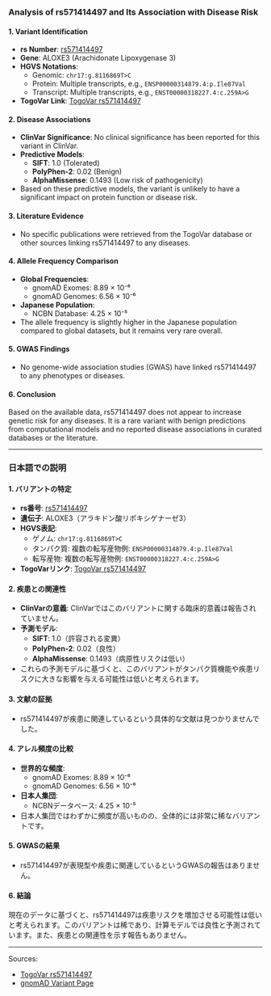 ### Analysis of rs571414497 and Its Association with Disease Risk

#### 1. **Variant Identification**
- **rs Number**: [rs571414497](https://identifiers.org/dbsnp/rs571414497)
- **Gene**: ALOXE3 (Arachidonate Lipoxygenase 3)
- **HGVS Notations**:
  - Genomic: `chr17:g.8116869T>C`
  - Protein: Multiple transcripts, e.g., `ENSP00000314879.4:p.Ile87Val`
  - Transcript: Multiple transcripts, e.g., `ENST00000318227.4:c.259A>G`
- **TogoVar Link**: [TogoVar rs571414497](https://togovar.org/variant/tgv397740557)

#### 2. **Disease Associations**
- **ClinVar Significance**: No clinical significance has been reported for this variant in ClinVar.
- **Predictive Models**:
  - **SIFT**: 1.0 (Tolerated)
  - **PolyPhen-2**: 0.02 (Benign)
  - **AlphaMissense**: 0.1493 (Low risk of pathogenicity)
- Based on these predictive models, the variant is unlikely to have a significant impact on protein function or disease risk.

#### 3. **Literature Evidence**
- No specific publications were retrieved from the TogoVar database or other sources linking rs571414497 to any diseases.

#### 4. **Allele Frequency Comparison**
- **Global Frequencies**:
  - gnomAD Exomes: 8.89 × 10⁻⁶
  - gnomAD Genomes: 6.56 × 10⁻⁶
- **Japanese Population**:
  - NCBN Database: 4.25 × 10⁻⁵
- The allele frequency is slightly higher in the Japanese population compared to global datasets, but it remains very rare overall.

#### 5. **GWAS Findings**
- No genome-wide association studies (GWAS) have linked rs571414497 to any phenotypes or diseases.

#### 6. **Conclusion**
Based on the available data, rs571414497 does not appear to increase genetic risk for any diseases. It is a rare variant with benign predictions from computational models and no reported disease associations in curated databases or the literature.

---

### 日本語での説明

#### 1. **バリアントの特定**
- **rs番号**: [rs571414497](https://identifiers.org/dbsnp/rs571414497)
- **遺伝子**: ALOXE3（アラキドン酸リポキシゲナーゼ3）
- **HGVS表記**:
  - ゲノム: `chr17:g.8116869T>C`
  - タンパク質: 複数の転写産物例: `ENSP00000314879.4:p.Ile87Val`
  - 転写産物: 複数の転写産物例: `ENST00000318227.4:c.259A>G`
- **TogoVarリンク**: [TogoVar rs571414497](https://togovar.org/variant/tgv397740557)

#### 2. **疾患との関連性**
- **ClinVarの意義**: ClinVarではこのバリアントに関する臨床的意義は報告されていません。
- **予測モデル**:
  - **SIFT**: 1.0（許容される変異）
  - **PolyPhen-2**: 0.02（良性）
  - **AlphaMissense**: 0.1493（病原性リスクは低い）
- これらの予測モデルに基づくと、このバリアントがタンパク質機能や疾患リスクに大きな影響を与える可能性は低いと考えられます。

#### 3. **文献の証拠**
- rs571414497が疾患に関連しているという具体的な文献は見つかりませんでした。

#### 4. **アレル頻度の比較**
- **世界的な頻度**:
  - gnomAD Exomes: 8.89 × 10⁻⁶
  - gnomAD Genomes: 6.56 × 10⁻⁶
- **日本人集団**:
  - NCBNデータベース: 4.25 × 10⁻⁵
- 日本人集団ではわずかに頻度が高いものの、全体的には非常に稀なバリアントです。

#### 5. **GWASの結果**
- rs571414497が表現型や疾患に関連しているというGWASの報告はありません。

#### 6. **結論**
現在のデータに基づくと、rs571414497は疾患リスクを増加させる可能性は低いと考えられます。このバリアントは稀であり、計算モデルでは良性と予測されています。また、疾患との関連性を示す報告もありません。

--- 
Sources:
- [TogoVar rs571414497](https://togovar.org/variant/tgv397740557)
- [gnomAD Variant Page](https://gnomad.broadinstitute.org/variant/17-8116869-T-C?dataset=gnomad_r4)